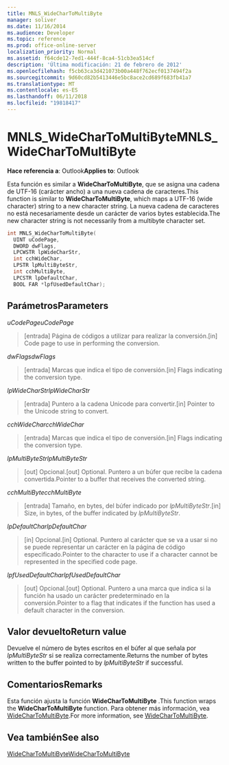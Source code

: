 ```yaml
---
title: MNLS_WideCharToMultiByte
manager: soliver
ms.date: 11/16/2014
ms.audience: Developer
ms.topic: reference
ms.prod: office-online-server
localization_priority: Normal
ms.assetid: f64cde12-7ed1-444f-8ca4-51cb3ea514cf
description: 'Última modificación: 21 de febrero de 2012'
ms.openlocfilehash: f5cb63ca3d421073b00a448f762ecf0137494f2a
ms.sourcegitcommit: 9d60cd82b5413446e5bc8ace2cd689f683fb41a7
ms.translationtype: MT
ms.contentlocale: es-ES
ms.lasthandoff: 06/11/2018
ms.locfileid: "19818417"
---
```

# <a name="mnlswidechartomultibyte"></a><span data-ttu-id="0cd00-103">MNLS_WideCharToMultiByte</span><span class="sxs-lookup"><span data-stu-id="0cd00-103">MNLS_WideCharToMultiByte</span></span>

  
  
<span data-ttu-id="0cd00-104">**Hace referencia a**: Outlook</span><span class="sxs-lookup"><span data-stu-id="0cd00-104">**Applies to**: Outlook</span></span> 
  
<span data-ttu-id="0cd00-105">Esta función es similar a **WideCharToMultiByte**, que se asigna una cadena de UTF-16 (carácter ancho) a una nueva cadena de caracteres.</span><span class="sxs-lookup"><span data-stu-id="0cd00-105">This function is similar to **WideCharToMultiByte**, which maps a UTF-16 (wide character) string to a new character string.</span></span> <span data-ttu-id="0cd00-106">La nueva cadena de caracteres no está necesariamente desde un carácter de varios bytes establecida.</span><span class="sxs-lookup"><span data-stu-id="0cd00-106">The new character string is not necessarily from a multibyte character set.</span></span>
  
```cpp
int MNLS_WideCharToMultiByte(
  UINT uCodePage,
  DWORD dwFlags,
  LPCWSTR lpWideCharStr,
  int cchWideChar,
  LPSTR lpMultiByteStr,
  int cchMultiByte,
  LPCSTR lpDefaultChar,
  BOOL FAR *lpfUsedDefaultChar);
```

## <a name="parameters"></a><span data-ttu-id="0cd00-107">Parámetros</span><span class="sxs-lookup"><span data-stu-id="0cd00-107">Parameters</span></span>

 <span data-ttu-id="0cd00-108">_uCodePage_</span><span class="sxs-lookup"><span data-stu-id="0cd00-108">_uCodePage_</span></span>
  
> <span data-ttu-id="0cd00-109">[entrada] Página de códigos a utilizar para realizar la conversión.</span><span class="sxs-lookup"><span data-stu-id="0cd00-109">[in] Code page to use in performing the conversion.</span></span>
    
 <span data-ttu-id="0cd00-110">_dwFlags_</span><span class="sxs-lookup"><span data-stu-id="0cd00-110">_dwFlags_</span></span>
  
> <span data-ttu-id="0cd00-111">[entrada] Marcas que indica el tipo de conversión.</span><span class="sxs-lookup"><span data-stu-id="0cd00-111">[in] Flags indicating the conversion type.</span></span>
    
 <span data-ttu-id="0cd00-112">_lpWideCharStr_</span><span class="sxs-lookup"><span data-stu-id="0cd00-112">_lpWideCharStr_</span></span>
  
> <span data-ttu-id="0cd00-113">[entrada] Puntero a la cadena Unicode para convertir.</span><span class="sxs-lookup"><span data-stu-id="0cd00-113">[in] Pointer to the Unicode string to convert.</span></span>
    
 <span data-ttu-id="0cd00-114">_cchWideChar_</span><span class="sxs-lookup"><span data-stu-id="0cd00-114">_cchWideChar_</span></span>
  
> <span data-ttu-id="0cd00-115">[entrada] Marcas que indica el tipo de conversión.</span><span class="sxs-lookup"><span data-stu-id="0cd00-115">[in] Flags indicating the conversion type.</span></span>
    
 <span data-ttu-id="0cd00-116">_lpMultiByteStr_</span><span class="sxs-lookup"><span data-stu-id="0cd00-116">_lpMultiByteStr_</span></span>
  
> <span data-ttu-id="0cd00-117">[out] Opcional.</span><span class="sxs-lookup"><span data-stu-id="0cd00-117">[out] Optional.</span></span> <span data-ttu-id="0cd00-118">Puntero a un búfer que recibe la cadena convertida.</span><span class="sxs-lookup"><span data-stu-id="0cd00-118">Pointer to a buffer that receives the converted string.</span></span>
    
 <span data-ttu-id="0cd00-119">_cchMultiByte_</span><span class="sxs-lookup"><span data-stu-id="0cd00-119">_cchMultiByte_</span></span>
  
> <span data-ttu-id="0cd00-120">[entrada] Tamaño, en bytes, del búfer indicado por _lpMultiByteStr_.</span><span class="sxs-lookup"><span data-stu-id="0cd00-120">[in] Size, in bytes, of the buffer indicated by  _lpMultiByteStr_.</span></span>
    
 <span data-ttu-id="0cd00-121">_lpDefaultChar_</span><span class="sxs-lookup"><span data-stu-id="0cd00-121">_lpDefaultChar_</span></span>
  
> <span data-ttu-id="0cd00-122">[in] Opcional.</span><span class="sxs-lookup"><span data-stu-id="0cd00-122">[in] Optional.</span></span> <span data-ttu-id="0cd00-123">Puntero al carácter que se va a usar si no se puede representar un carácter en la página de código especificado.</span><span class="sxs-lookup"><span data-stu-id="0cd00-123">Pointer to the character to use if a character cannot be represented in the specified code page.</span></span>
    
 <span data-ttu-id="0cd00-124">_lpfUsedDefaultChar_</span><span class="sxs-lookup"><span data-stu-id="0cd00-124">_lpfUsedDefaultChar_</span></span>
  
> <span data-ttu-id="0cd00-125">[out] Opcional.</span><span class="sxs-lookup"><span data-stu-id="0cd00-125">[out] Optional.</span></span> <span data-ttu-id="0cd00-126">Puntero a una marca que indica si la función ha usado un carácter predeterminado en la conversión.</span><span class="sxs-lookup"><span data-stu-id="0cd00-126">Pointer to a flag that indicates if the function has used a default character in the conversion.</span></span>
    
## <a name="return-value"></a><span data-ttu-id="0cd00-127">Valor devuelto</span><span class="sxs-lookup"><span data-stu-id="0cd00-127">Return value</span></span>

<span data-ttu-id="0cd00-128">Devuelve el número de bytes escritos en el búfer al que señala por _lpMultiByteStr_ si se realiza correctamente.</span><span class="sxs-lookup"><span data-stu-id="0cd00-128">Returns the number of bytes written to the buffer pointed to by  _lpMultiByteStr_ if successful.</span></span> 
  
## <a name="remarks"></a><span data-ttu-id="0cd00-129">Comentarios</span><span class="sxs-lookup"><span data-stu-id="0cd00-129">Remarks</span></span>

<span data-ttu-id="0cd00-130">Esta función ajusta la función **WideCharToMultiByte** .</span><span class="sxs-lookup"><span data-stu-id="0cd00-130">This function wraps the **WideCharToMultiByte** function.</span></span> <span data-ttu-id="0cd00-131">Para obtener más información, vea [WideCharToMultiByte](http://msdn.microsoft.com/en-us/library/dd374130%28VS.85%29.aspx).</span><span class="sxs-lookup"><span data-stu-id="0cd00-131">For more information, see [WideCharToMultiByte](http://msdn.microsoft.com/en-us/library/dd374130%28VS.85%29.aspx).</span></span>
  
## <a name="see-also"></a><span data-ttu-id="0cd00-132">Vea también</span><span class="sxs-lookup"><span data-stu-id="0cd00-132">See also</span></span>



[<span data-ttu-id="0cd00-133">WideCharToMultiByte</span><span class="sxs-lookup"><span data-stu-id="0cd00-133">WideCharToMultiByte</span></span>](http://msdn.microsoft.com/en-us/library/dd374130%28VS.85%29.aspx)

